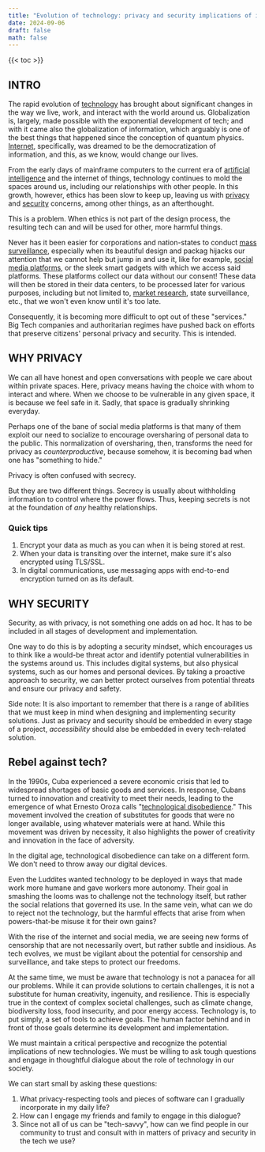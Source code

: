 ```yaml
---
title: "Evolution of technology: privacy and security implications of it"
date: 2024-09-06
draft: false
math: false
---
```


{{< toc >}}

## INTRO

The rapid evolution of [technology](/technology) has brought about
significant changes in the way we live, work, and interact with the
world around us. Globalization is, largely, made possible with the
exponential development of tech; and with it came also the globalization
of information, which arguably is one of the best things that happened
since the conception of quantum physics. [Internet](/internet),
specifically, was dreamed to be the democratization of information, and
this, as we know, would change our lives.

From the early days of mainframe computers to the current era of
[artificial intelligence](/ai) and the internet of things, technology
continues to mold the spaces around us, including our relationships with
other people. In this growth, however, ethics has been slow to keep up,
leaving us with [privacy](/privacy) and [security](/security) concerns,
among other things, as an afterthought.

This is a problem. When ethics is not part of the design process, the
resulting tech can and will be used for other, more harmful things.

Never has it been easier for corporations and nation-states to conduct
[mass surveillance](/surveillance), especially when its beautiful design and packag
hijacks our attention that we cannot help but jump in and use it, like
for example, [social media platforms](/social-media), or the sleek smart gadgets with
which we access said platforms. These platforms collect our data without
our consent! These data will then be stored in their data centers, to be
processed later for various purposes, including but not limited to,
[market research](/mr), state surveillance, etc., that we won't even
know until it's too late.

Consequently, it is becoming more difficult to opt out of these
"services." Big Tech companies and authoritarian regimes have pushed
back on efforts that preserve citizens' personal privacy and security.
This is intended.

## WHY PRIVACY

We can all have honest and open conversations with people we care about
within private spaces. Here, privacy means having the choice with whom
to interact and where. When we choose to be vulnerable in any given
space, it is because we feel safe in it. Sadly, that space is gradually
shrinking everyday.

Perhaps one of the bane of social media platforms is that many of them
exploit our need to socialize to encourage oversharing of personal data
to the public. This normalization of oversharing, then, transforms the
need for privacy as *counterproductive*, because somehow, it is becoming
bad when one has "something to hide."

Privacy is often confused with secrecy.

But they are two different things. Secrecy is usually about withholding
information to control where the power flows. Thus, keeping secrets is
not at the foundation of *any* healthy relationships.

### Quick tips

1. Encrypt your data as much as you can when it is being stored at rest.
2. When your data is transiting over the internet, make sure it's also
   encrypted using TLS/SSL.
3. In digital communications, use messaging apps with end-to-end
   encryption turned on as its default.

## WHY SECURITY

Security, as with privacy, is not something one adds on ad hoc. It has
to be included in all stages of development and implementation.

One way to do this is by adopting a security mindset, which encourages
us to think like a would-be threat actor and identify potential
vulnerabilities in the systems around us. This includes digital systems,
but also physical systems, such as our homes and personal devices. By
taking a proactive approach to security, we can better protect ourselves
from potential threats and ensure our privacy and safety.

Side note: It is also important to remember that there is a range of
abilities that we must keep in mind when designing and implementing
security solutions. Just as privacy and security should be embedded in
every stage of a project, *accessibility* should alse be embedded in
every tech-related solution.

## Rebel against tech?

In the 1990s, Cuba experienced a severe economic crisis that led to
widespread shortages of basic goods and services. In response, Cubans
turned to innovation and creativity to meet their needs, leading to the
emergence of what Ernesto Oroza calls "[technological
disobedience](/technological-disobedience)." This movement involved the
creation of substitutes for goods that were no longer available, using
whatever materials were at hand. While this movement was driven by
necessity, it also highlights the power of creativity and innovation in
the face of adversity.

In the digital age, technological disobedience can take on a different
form. We don't need to throw away our digital devices.

Even the Luddites wanted technology to be deployed in ways that made
work more humane and gave workers more autonomy. Their goal in smashing
the looms was to challenge not the technology itself, but rather the
social relations that governed its use. In the same vein, what can we do
to reject not the technology, but the harmful effects that arise from
when powers-that-be misuse it for their own gains?

With the rise of the internet and social media, we are seeing new forms
of censorship that are not necessarily overt, but rather subtle and
insidious. As tech evolves, we must be vigilant about the potential for
censorship and surveillance, and take steps to protect our freedoms.

At the same time, we must be aware that technology is not a panacea for
all our problems. While it can provide solutions to certain challenges,
it is not a substitute for human creativity, ingenuity, and resilience.
This is especially true in the context of complex societal challenges,
such as climate change, biodiversity loss, food insecurity, and poor
energy access. Technology is, to put simply, a set of tools to achieve
goals. The human factor behind and in front of those goals determine its
development and implementation.

We must maintain a critical perspective and recognize the potential
implications of new technologies. We must be willing to ask tough
questions and engage in thoughtful dialogue about the role of technology
in our society.

We can start small by asking these questions:

1. What privacy-respecting tools and pieces of software can I gradually
   incorporate in my daily life?
2. How can I engage my friends and family to engage in this dialogue?
3. Since not all of us can be "tech-savvy", how can we find people in
   our community to trust and consult with in matters of privacy and
   security in the tech we use?
